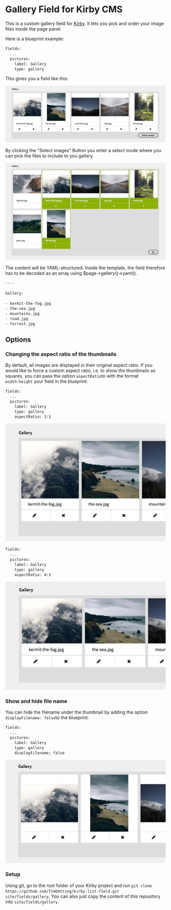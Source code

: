 # Gallery Field for Kirby CMS

This is a custom gallery field for [Kirby](http://getkirby.com). It lets you pick and order your image files inside the page panel

Here is a blueprint example:

    fields:
      ...
      pictures:
        label: Gallery
        type: gallery

This gives you a field like this:

![Sort Mode](https://raw.githubusercontent.com/TimOetting/documentation-images/master/kirby-gallery/sort_mode.jpg)

By clicking the "Select images" Button you enter a select mode where you can pick the files to include to you gallery.

![Select Mode](https://raw.githubusercontent.com/TimOetting/documentation-images/master/kirby-gallery/select_mode.jpg)

The content will be YAML-structured. Inside the template, the field therefore has to be decoded as an array using $page->gallery()->yaml().

    ----

    Gallery: 

    - kermit-the-fog.jpg
    - the-sea.jpg
    - mountains.jpg
    - road.jpg
    - forrest.jpg

## Options

### Changing the aspect ratio of the thumbnails
By default, all images are displayed in their original aspect ratio. If you would like to force a custom aspect ratio, i.e. to show the thumbnails as squares, you can pass the option ``aspectRatio``to with the format ``width:height`` your field in the blueprint:

    fields:
      ...
      pictures:
        label: Gallery
        type: gallery
        aspectRatio: 1:1

![Aspect Ratio](https://raw.githubusercontent.com/TimOetting/documentation-images/master/kirby-gallery/1to1.jpg)

    fields:
      ...
      pictures:
        label: Gallery
        type: gallery
        aspectRatio: 4:3

![Aspect Ratio](https://raw.githubusercontent.com/TimOetting/documentation-images/master/kirby-gallery/4to3.jpg)

### Show and hide file name

You can hide the filename under the thumbnail by adding the option ``displayFilename: false``to the blueprint:

    fields:
      ...
      pictures:
        label: Gallery
        type: gallery
        displayFilename; false

![Aspect Ratio](https://raw.githubusercontent.com/TimOetting/documentation-images/master/kirby-gallery/no_filenames.jpg)

### Setup
Using git, go to the root folder of your Kirby project and run ``git clone https://github.com/TimOetting/kirby-list-field.git site/fields/gallery``. You can also just copy the content of this repository into ``site/fields/gallery``.